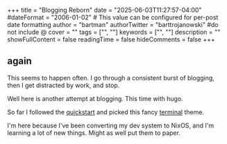 +++
title = "Blogging Reborn"
date = "2025-06-03T11:27:57-04:00"
#dateFormat = "2006-01-02" # This value can be configured for per-post date formatting
author = "bartman"
authorTwitter = "barttrojanowski" #do not include @
cover = ""
tags = ["", ""]
keywords = ["", ""]
description = ""
showFullContent = false
readingTime = false
hideComments = false
+++

## again

This seems to happen often.  I go through a consistent burst of blogging, then I get
distracted by work, and stop.

Well here is another attempt at blogging.  This time with hugo.

So far I followed the [quickstart](https://gohugo.io/getting-started/quick-start/)
and picked this fancy [terminal](https://github.com/panr/hugo-theme-terminal) theme.

I'm here because I've been converting my dev system to NixOS, and I'm learning a lot
of new things.  Might as well put them to paper.
